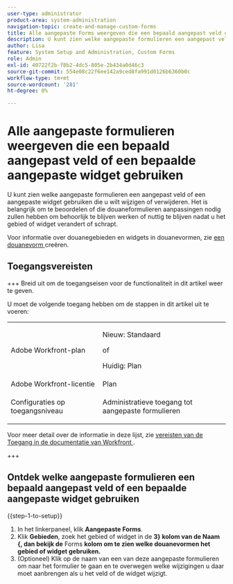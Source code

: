 ```yaml
---
user-type: administrator
product-area: system-administration
navigation-topic: create-and-manage-custom-forms
title: Alle aangepaste Forms weergeven die een bepaald aangepast veld of een bepaalde widget gebruiken
description: U kunt zien welke aangepaste formulieren een aangepast veld of een aangepaste widget gebruiken die u wilt wijzigen of verwijderen. Het is belangrijk om te beoordelen of die douaneformulieren aanpassingen nodig zullen hebben om behoorlijk te blijven werken of nuttig te blijven nadat u het gebied of widget verandert of schrapt.
author: Lisa
feature: System Setup and Administration, Custom Forms
role: Admin
exl-id: 40722f2b-f8b2-4dc5-805e-2b434a0d46c3
source-git-commit: 554e08c22f6ee142a9ced8fa991d0126b6360b0c
workflow-type: tm+mt
source-wordcount: '281'
ht-degree: 0%

---
```


# Alle aangepaste formulieren weergeven die een bepaald aangepast veld of een bepaalde aangepaste widget gebruiken

U kunt zien welke aangepaste formulieren een aangepast veld of een aangepaste widget gebruiken die u wilt wijzigen of verwijderen. Het is belangrijk om te beoordelen of die douaneformulieren aanpassingen nodig zullen hebben om behoorlijk te blijven werken of nuttig te blijven nadat u het gebied of widget verandert of schrapt.

Voor informatie over douanegebieden en widgets in douanevormen, zie [ een douanevorm ](/help/quicksilver/administration-and-setup/customize-workfront/create-manage-custom-forms/form-designer/design-a-form/design-a-form.md) creëren.

## Toegangsvereisten

+++ Breid uit om de toegangseisen voor de functionaliteit in dit artikel weer te geven.

U moet de volgende toegang hebben om de stappen in dit artikel uit te voeren:

<table style="table-layout:auto"> 
 <col> 
 <col> 
 <tbody> 
  <tr data-mc-conditions=""> 
   <td role="rowheader"> <p>Adobe Workfront-plan</p> </td> 
   <td>
   <p>Nieuw: Standaard</p>
   <p>of</p>
   <p>Huidig: Plan</p></td> 
  </tr> 
  <tr> 
   <td role="rowheader">Adobe Workfront-licentie</td> 
   <td>Plan</td> 
  </tr> 
  <tr data-mc-conditions=""> 
   <td role="rowheader">Configuraties op toegangsniveau</td> 
   <td> <p>Administratieve toegang tot aangepaste formulieren</p> </td> 
  </tr> 
 </tbody> 
</table>

Voor meer detail over de informatie in deze lijst, zie [ vereisten van de Toegang in de documentatie van Workfront ](/help/quicksilver/administration-and-setup/add-users/access-levels-and-object-permissions/access-level-requirements-in-documentation.md).

+++

## Ontdek welke aangepaste formulieren een bepaald aangepast veld of een bepaalde aangepaste widget gebruiken

{{step-1-to-setup}}

1. In het linkerpaneel, klik **Aangepaste Forms**.
1. Klik **Gebieden**, zoek het gebied of widget in de **3&rbrace; kolom van de Naam &lbrace;, dan bekijk de** Forms **kolom om te zien welke douanevormen het gebied of widget gebruiken.**
1. (Optioneel) Klik op de naam van een van deze aangepaste formulieren om naar het formulier te gaan en te overwegen welke wijzigingen u daar moet aanbrengen als u het veld of de widget wijzigt.
